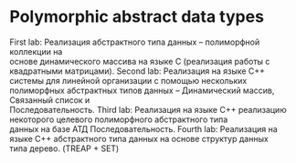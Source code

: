 # Polymorphic abstract data types
First lab: Реализация абстрактного типа данных – полиморфной коллекции на  
основе динамического массива на языке C (реализация работы с квадратными матрицами).
Second lab: Реализация на языке C++ системы для линейной организации с помощью нескольких 
полиморфных абстрактных типов данных – Динамический массив, Связанный список и  
Последовательность.
Third lab: Реализация на языке C++ реализацию некоторого целевого полиморфного абстрактного типа  
данных на базе АТД Последовательность. 
Fourth lab: Реализация на языке C++ абстрактного типа данных на основе структур данных  
типа дерево. (TREAP + SET)
